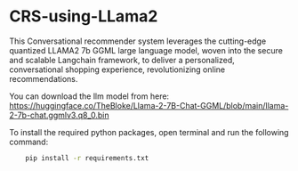 # CRS-using-LLama2
This Conversational recommender system leverages the cutting-edge quantized LLAMA2 7b GGML large language model, woven into the secure and scalable Langchain framework, to deliver a personalized, conversational shopping experience, revolutionizing online recommendations.

You can download the llm model from here: https://huggingface.co/TheBloke/Llama-2-7B-Chat-GGML/blob/main/llama-2-7b-chat.ggmlv3.q8_0.bin

To install the required python packages, open terminal and run the following command:
```bash
    pip install -r requirements.txt
```
